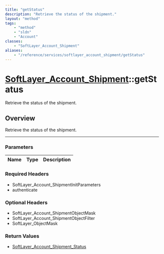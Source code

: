 ```yaml
---
title: "getStatus"
description: "Retrieve the status of the shipment."
layout: "method"
tags:
    - "method"
    - "sldn"
    - "Account"
classes:
    - "SoftLayer_Account_Shipment"
aliases:
    - "/reference/services/softlayer_account_shipment/getStatus"
---
```

# [SoftLayer_Account_Shipment](/reference/services/SoftLayer_Account_Shipment)::getStatus

Retrieve the status of the shipment.


## Overview 
Retrieve the status of the shipment.

-----

### Parameters 
|Name | Type | Description |
| --- | --- | --- |


### Required Headers
* SoftLayer_Account_ShipmentInitParameters
* authenticate


### Optional Headers
* SoftLayer_Account_ShipmentObjectMask
* SoftLayer_Account_ShipmentObjectFilter
* SoftLayer_ObjectMask

### Return Values
* <a href='/reference/datatypes/SoftLayer_Account_Shipment_Status'>SoftLayer_Account_Shipment_Status </a>




